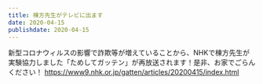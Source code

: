 ```yaml
---
title: 棟方先生がテレビに出ます
date: 2020-04-15
publishdate: 2020-04-15
---
```


新型コロナウィルスの影響で詐欺等が増えていることから、NHKで棟方先生が実験協力しました「ためしてガッテン」が再放送されます！是非、お家でごらんください！
https://www9.nhk.or.jp/gatten/articles/20200415/index.html